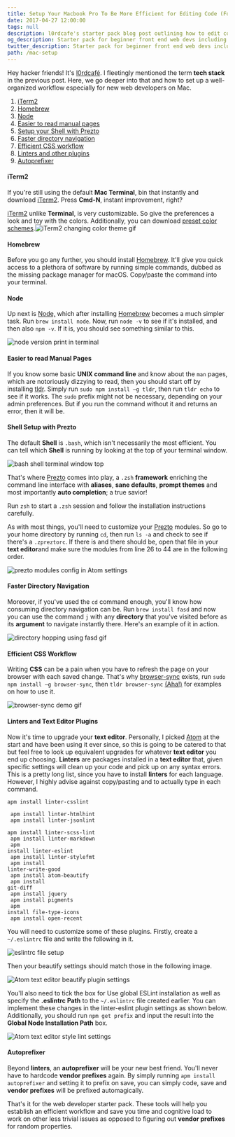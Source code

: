 ```yaml
---
title: Setup Your Macbook Pro To Be More Efficient for Editing Code (For New Web Devs)
date: 2017-04-27 12:00:00
tags: null
description: l0rdcafe's starter pack blog post outlining how to edit code efficiently for beginner front end web developers with installation tutorials for iTerm2 terminal, Homebrew, Node, tldr manual pages, a better shell using zsh, command line autojump, a quicker CSS workflow using browser-sync, using editor plugins such as linters for markdown, JSON, ESLint, HTML and others as well as autoprefixer for quicker coding.
og_description: Starter pack for beginner front end web devs including installation tutorials for text editor plugins, better command line and CSS workflows and hints to make code editing and writing faster and more efficient.
twitter_description: Starter pack for beginner front end web devs including tutorials for text editor plugins, better command line and CSS workflows and hints to make code editing and writing faster and more efficient.
path: /mac-setup
---
```


Hey <span class="main__body__content__span">hacker friends!</span> It's [l0rdcafé](mailto:me@l0rdcafe.com). I fleetingly mentioned the term **tech stack** in the previous post. Here, we go deeper into that and how to set up a well-organized workflow especially for new web developers on Mac.

1. <i class="fa fa-square"></i>[iTerm2](#itrm)
2. <i class="fa fa-square"></i>[Homebrew](#brew)
3. <i class="fa fa-square"></i>[Node](#node)
4. <i class="fa fa-square"></i>[Easier to read manual pages](#tldr)
5. <i class="fa fa-square"></i>[Setup your Shell with Prezto](#zsh)
6. <i class="fa fa-square"></i>[Faster directory navigation](#j)
7. <i class="fa fa-square"></i>[Efficient CSS workflow](#brwsr)
8. <i class="fa fa-square"></i>[Linters and other plugins](#lntrs)
9. <i class="fa fa-square"></i>[Autoprefixer](#autop)

<h4 id="itrm">iTerm2</h4>

If you're still using the default **Mac Terminal**, bin that instantly and download [iTerm2](https://iterm2.com/). Press **Cmd-N**, instant improvement, right?

[iTerm2](https://www.iterm2.com/) unlike **Terminal**, is very customizable. So give the preferences a look and toy with the colors. Additionally, you can download [preset color schemes](http://iterm2colorschemes.com/).![iTerm2 changing color theme gif](/assets/colors.gif)

<h4 id="brew">Homebrew</h4>

Before you go any further, you should install [Homebrew](https://brew.sh/). It'll give you quick access to a plethora of software by running simple commands, dubbed as the missing package manager for macOS. Copy/paste the command into your terminal.

<h4 id="node">Node</h4>

Up next is [Node,](https://nodejs.org/en/) which after installing [Homebrew](https://brew.sh/) becomes a much simpler task. Run `brew install node`. Now, run `node -v` to see if it's installed, and then also `npm -v`. If it is, you should see something similar to this.

![node version print in terminal](/assets/node.png)

<h4 id="tldr">Easier to read Manual Pages</h4>

If you know some basic **UNIX command line** and know about the `man` pages, which are notoriously dizzying to read, then you should start off by installing [tldr](https://github.com/tldr-pages/tldr). Simply run `sudo npm install –g tldr`, then run `tldr echo` to see if it works. The `sudo` prefix might not be necessary, depending on your admin preferences. But if you run the command without it and returns an error, then it will be.

<h4 id="zsh">Shell Setup with Prezto</h4>

The default **Shell** is `.bash`, which isn't necessarily the most efficient. You can tell which **Shell** is running by looking at the top of your terminal window.

![bash shell terminal window top](/assets/bash.png)

That's where [Prezto](https://github.com/sorin-ionescu/prezto) comes into play, a `.zsh` **framework** enriching the command line interface with **aliases**, **sane defaults**, **prompt themes** and most importantly **auto completion**; a true savior!

Run `zsh` to start a `.zsh` session and follow the installation instructions carefully.

As with most things, you'll need to customize your [Prezto](https://github.com/sorin-ionescu/prezto) modules. So go to your home directory by running `cd`, then run `ls -a` and check to see if there's a `.zpreztorc`. If there is and there should be, open that file in your **text editor**and make sure the modules from line 26 to 44 are in the following order.

![prezto modules config in Atom settings](/assets/module.png)

<h4 id="j">Faster Directory Navigation</h4>

Moreover, if you've used the `cd` command enough, you'll know how consuming directory navigation can be. Run `brew install fasd` and now you can use the command `j` with any **directory** that you've visited before as its **argument** to navigate instantly there. Here's an example of it in action.

![directory hopping using fasd gif](/assets/fasd.gif)

<h4 id="brwsr">Efficient CSS Workflow</h4>

Writing **CSS** can be a pain when you have to refresh the page on your browser with each saved change. That's why [browser-sync](https://browsersync.io/) exists, run `sudo npm install –g browser-sync`, then `tldr browser-sync` [(Aha!)](#src) for examples on how to use it.

![browser-sync demo gif](/assets/browser-sync.gif)

<h4 id="lntrs">Linters and Text Editor Plugins</h4>

Now it's time to upgrade your **text editor**. Personally, I picked [Atom](https://atom.io/) at the start and have been using it ever since, so this is going to be catered to that but feel free to look up equivalent upgrades for whatever **text editor** you end up choosing. **Linters** are packages installed in a **text editor** that, given specific settings will clean up your code and pick up on any syntax errors. This is a pretty long list, since you have to install **linters** for each language. However, I highly advise against copy/pasting and to actually type in each command.

<code class="main__body__content__code">apm install linter-csslint <br>
apm install linter-htmlhint
<br>
apm install linter-jsonlint
<br>
apm install linter-scss-lint
<br>
apm install linter-markdown
<br>
apm install linter-eslint
<br>
apm install linter-stylefmt
<br>
apm install linter-write-good
<br>
apm install atom-beautify
<br>
apm install git-diff
<br>
apm install jquery
<br>
apm install pigments
<br>
apm install file-type-icons
<br>
apm install open-recent</code>

You will need to customize some of these plugins. Firstly, create a `~/.eslintrc` file and write the following in it.

![eslintrc file setup](/assets/eslintrc.png)

Then your beautify settings should match those in the following image.

![Atom text editor beautify plugin settings](/assets/beautify.png)

You'll also need to tick the box for Use global ESLint installation as well as specify the **.eslintrc Path** to the `~/.eslintrc` file created earlier. You can implement these changes in the linter-eslint plugin settings as shown below. Additionally, you should run `npm get prefix` and input the result into the **Global Node Installation Path** box.

![Atom text editor style lint settings](/assets/stylelint2.png)

<h4 id="autop">Autoprefixer</h4>

Beyond **linters**, an **autoprefixer** will be your new best friend. You'll never have to hardcode **vendor prefixes** again. By simply running `apm install autoprefixer` and setting it to prefix on save, you can simply code, save and **vendor prefixes** will be prefixed automagically.

That's it for the web developer starter pack. These tools will help you establish an efficient workflow and save you time and cognitive load to work on other less trivial issues as opposed to figuring out **vendor prefixes** for random properties.
